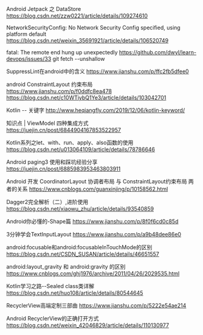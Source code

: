 
Android Jetpack 之 DataStore
https://blog.csdn.net/zzw0221/article/details/109274610

NetworkSecurityConfig: No Network Security Config specified, using platform default
https://blog.csdn.net/weixin_35691921/article/details/106520749


fatal: The remote end hung up unexpectedly
https://github.com/dwyl/learn-devops/issues/33
git fetch --unshallow

SuppressLint在android中的含义
https://www.jianshu.com/p/ffc2fb5dfee0

android ConstraintLayout 约束布局
https://www.jianshu.com/p/f0ddfc8ea478
https://blog.csdn.net/c10WTiybQ1Ye3/article/details/103042701

Kotlin -- 关键字
http://www.heqiangfly.com/2019/12/06/kotlin-keyword/

知识点 | ViewModel 四种集成方式
https://juejin.cn/post/6844904167853522957

Kotlin系列之let、with、run、apply、also函数的使用
https://blog.csdn.net/u013064109/article/details/78786646

Android paging3 使用和踩坑经验分享
https://juejin.cn/post/6885983953463803911


Android 开发 CoordinatorLayout 协调者布局 与 ConstraintLayout约束布局 两者的关系
https://www.cnblogs.com/guanxinjing/p/10158562.html

Dagger2完全解析（二）,进阶使用
https://blog.csdn.net/xiaowu_zhu/article/details/93540859

Android你必懂的-Shape篇
https://www.jianshu.com/p/8f0f6cd0c85d

3分钟学会TextInputLayout
https://www.jianshu.com/p/a9b48dee86e0

android:focusable和android:focusableInTouchMode的区别
https://blog.csdn.net/CSDN_SUSAN/article/details/46651557

android:layout_gravity 和 android:gravity 的区别
https://www.cnblogs.com/ghj1976/archive/2011/04/26/2029535.html

Kotlin学习之路--Sealed class类详解
https://blog.csdn.net/huo108/article/details/80544645

RecyclerView高端定制三部曲
https://www.jianshu.com/p/5222e54ae214

Android RecyclerView的正确打开方式
https://blog.csdn.net/weixin_42046829/article/details/110130977
